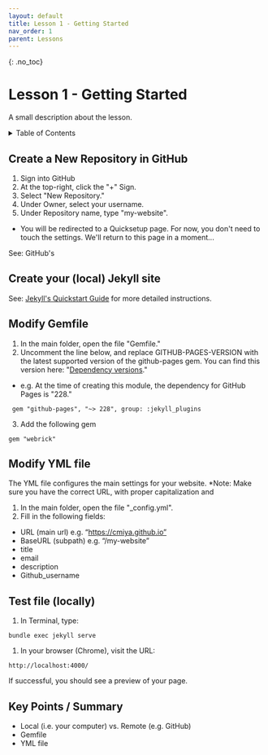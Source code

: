 ```yaml
---
layout: default
title: Lesson 1 - Getting Started
nav_order: 1
parent: Lessons
---
```

<!-- 
This page is an example lesson template.
Add, edit, or remove any content below for the workshop in question. -->

<!-- Putting a {: .no_toc} above a header removes it from the table of contents -->

{: .no_toc}  
# Lesson 1 - Getting Started

A small description about the lesson.

<!-- This is your table of contents. You don't need to touch it, it automatically creates it when you add or remove headers. If you do not want a header to be included, put {: .no_toc } above the header line, as you can see above with Lesson 1 - Lesson Name. Make sure that there's also an empty line above {: .no_toc }... Markdown is picky about this :( -->
<details markdown="block" class="toc">
  <summary>
    Table of Contents
  </summary>
  {: .text-delta }
- TOC
{:toc}
</details>

<!-- Here are your learning objectives. Just like in the introduction, but more specific for this lesson. -->
## Create a New Repository in GitHub
1. Sign into GitHub
2. At the top-right, click the "+" Sign.
3. Select "New Repository."
4. Under Owner, select your username.
5. Under Repository name, type "my-website".
- You will be redirected to a Quicksetup page. For now, you don't need to touch the settings. We'll return to this page in a moment...

See: GitHub's 

## Create your (local) Jekyll site


See: [Jekyll's Quickstart Guide](https://jekyllrb.com/docs/) for more detailed instructions.

## Modify Gemfile

1. In the main folder, open the file "Gemfile."
2. Uncomment the line below, and replace GITHUB-PAGES-VERSION with the latest supported version of the github-pages gem. You can find this version here: "[Dependency versions](https://pages.github.com/versions/)."
  - e.g. At the time of creating this module, the dependency for GitHub Pages is "228." 

```
 gem "github-pages", "~> 228", group: :jekyll_plugins
```

3. Add the following gem

```
gem "webrick"
```


## Modify YML file

The YML file configures the main settings for your website.
*Note: Make sure you have the correct URL, with proper capitalization and 

1. In the main folder, open the file "_config.yml".
2. Fill in the following fields:
- URL (main url) e.g. “https://cmiya.github.io”
- BaseURL (subpath) e.g. “/my-website”
- title
- email
- description
- Github_username

<!-- Summarize your learning objectives here. It acts as a reminder to the learner about what they just learned, as well as a checklist for you to make sure you covered everything you wished to cover. -->

## Test file (locally)
1. In Terminal, type:
  
```
bundle exec jekyll serve
```
   
1. In your browser (Chrome), visit the URL:
  
```
http://localhost:4000/
```

If successful, you should see a preview of your page.

## Key Points / Summary

- Local (i.e. your computer) vs. Remote (e.g. GitHub)
- Gemfile
- YML file

<!-- You can add your additional resources for a specific lesson here, however there is also an additional resources page alongside the conclusion at the end of the workshop website.
## Additional Resources (optional)


- Here, you can list some additional resources the student can access to learn more about this lesson.

 -->
